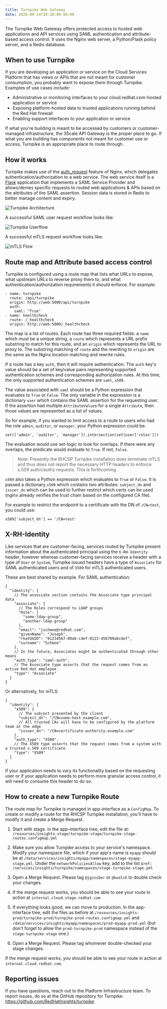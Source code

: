```yaml
---
title: Turnpike Web Gateway
date: 2020-09-14T18:20:00-04:00
---
```


The Turnpike Web Gateway offers protected access to hosted web applications and API services using SAML authentication
and attribute-based access control. It uses the Nginx web server, a Python/Flask policy server, and a Redis database.

When to use Turnpike
--------------------

If you are developing an application or service on the Cloud Services Platform that has views or APIs that are not
meant for customer consumption, you probably want to expose them through Turnpike. Examples of use cases include:

* Administrative or monitoring interfaces to your cloud.redhat.com-hosted application or service
* Exposing platform-hosted data to trusted applications running behind the Red Hat firewall
* Enabling support interfaces to your application or service

If what you're building is meant to be accessed by customers or customer-managed infrastructure, the 3Scale API Gateway
is the proper place to go. If what you are building has components not meant for customer use or access, Turnpike is an
appropriate place to route through.

How it works
------------

Turnpike makes use of the [auth_request][auth_request] feature of Nginx, which delegates authentication/authorization
to a web service. The web service itself is a [Flask][flask] application that implements a SAML Service Provider and
allows/denies specific requests to routed web applications & APIs based on the attributes of the SAML assertion. Session
data is stored in Redis to better manage content and expiry.

![Turnpike Architecture](turnpike-architecture.png)

A successful SAML user request workflow looks like:

![Turnpike Userflow](turnpike-userflow.png)

A successful mTLS request workflow looks like:

![mTLS Flow](turnpike-mtls.png)

Route map and Attribute based access control
--------------------------------------------

Turnpike is configured using a route map that lists what URLs to expose, what upstream URLs to reverse proxy them to,
and what authentication/authorization requirements it should enforce. For example:

    - name: turnpike
      route: /api/turnpike
      origin: http://web:5000/api/turnpike
      auth:
        saml: "True"
    - name: healthcheck
      route: /_healthcheck
      origin: http://web:5000/_healthcheck

The map is a list of routes. Each route has three required fields: a `name` which must be a unique string, a `route`
which represents a URL prefix substring to match for this route, and an `origin` which represents the URL to proxy to.
The substring matching of `route` and the rewriting to `origin` are the same as the Nginx location matching and rewrite
rules.

If a route has a key `auth`, then it will require authentication. The `auth` key's value should be a set of key/value
pairs representing supported authentication schemes and corresponding authorization rules. At this time, the only
supported authentication schemes are `saml`, `x509`.

The value associated with `saml` should be a Python expression that evaluates to `True` or `False`. The only variable
in the expression is a dictionary `user` which contains the SAML assertion for the requesting user. If the assertion
had multiple `AttributeValue`s for a single `Attribute`, then those values are represented as a list of values.

So for example, if you wanted to limit access to a route to users who had the role `admin`, `auditor`, or `manager`,
your Python expression could be:

    set(['admin', 'auditor', 'manager']).intersection(set(user['roles']))

The evaluation would use set-logic to look for overlaps. If there were any overlaps, the predicate would evaluate to
`True`. If not, `False`.

> Note: Presently the RHCSP Turnpike installation does terminate mTLS and thus does not report the necessary HTTP
  headers to enforce x.509 authn/authz requests. This is forthcoming.

`x509` also takes a Python expression which evaluates to `True` or `False`. It is passed a dictionary `x509` which
contains two attributes: `subject_dn` and `issuer_dn` which can be used to further restrict which certs can be used
(nginx already verifies the trust chain based on the configured CA file).

For example to restrict the endpoint to a certificate with the DN of `/CN=test`, you could use:

    x509['subject_dn'] == '/CN=test'

X-RH-Identity
-------------

Like services that are customer-facing, services routed by Turnpike present information about the authenticated
principal using the `X-RH-Identity` header, however whereas customer-facing services receive a header with a type of
`User` or `System`, Turnpike issued headers have a type of `Associate` for SAML authenticated users and of `X509` for
mTLS authenticated users.

These are best shared by example. For SAML authentication:

    {
      "identity": {
        // The associate section contains the Associate type principal data
        "associate": {
          // The Roles correspond to LDAP groups
          "Role": [
            "some-ldap-group",
            "another-ldap-group"
          ],
          "email": "jschmoe@redhat.com",
          "givenName": "Joseph",
          "rhatUUID": "01234567-89ab-cdef-0123-456789abcdef",
          "surname": "Schmoe"
        },
        // In the future, Associates might be authenticated through other means
        "auth_type": "saml-auth",
        // The Associate type asserts that the request comes from an active Red Hat employee
        "type": "Associate"
      }
    }

Or alternatively, for mTLS:

    {
      "identity": {
        "x509": {
          // The subject presented by the client
          "subject_dn": "/CN=some-host.example.com",
          // All trusted CAs will have to be configured by the platform team at the edge
          "issuer_dn": "/CN=certificate-authority.example.com"
        },
        "auth_type": "X509",
        // The X509 type asserts that the request comes from a system with a trusted x.509 certificate
        "type": "X509"
      }
    }

If your application needs to vary its functionality based on the requesting user or if your application needs to
perform more granular access control, it will need to consume this header to do so.

How to create a new Turnpike Route
----------------------------------

The route map for Turnpike is managed in app-interface as a `ConfigMap`. To create or modify a route for the RHCSP
Turnpike installation, you'll have to modify it and create a Merge Request.

1. Start with stage. In the app-interface tree, edit the file at:
   `/resources/insights-stage/turnpike-stage/turnpike-stage-routes.configmap.yml`

2. Make sure you allow Turnpike access to your service's namespace. Modify your namespace file, which if your app's
   name is `myapp` should be at `/data/services/insights/myapp/namespaces/stage-myapp-stage.yml`. Under the
   `networkPoliciesAllow` key, add to the list `$ref: /services/insights/turnpike/namespaces/stage-turnpike-stage.yml`

3. Open a Merge Request. Please tag `@jginsber` or `@kwalsh` to double check your changes.

4. If the merge request works, you should be able to see your route in action at `internal.cloud.stage.redhat.com`

5. If everything looks good, we can move to production. In the app-interface tree, edit the files as before at
   `/resources/insights-prod/turnpike-prod/turnpike-prod-routes.configmap.yml` and
   `/data/services/insights/myapp/namespaces/prod-myapp-prod.yml` (but don't forget to allow the `prod-turnpike-prod`
   namespace instead of the `stage-turnpike-stage` one.)

6. Open a Merge Request. Please tag whomever double-checked your stage changes.

If the merge request works, you should be able to see your route in action at `internal.cloud.redhat.com`.

Reporting issues
----------------

If you have questions, reach out to the Platform Infrastructure team. To report issues, do so at the GitHub repository
for Turnpike: https://github.com/RedHatInsights/turnpike


[auth_request]: https://docs.nginx.com/nginx/admin-guide/security-controls/configuring-subrequest-authentication/
[flask]: https://flask.palletsprojects.com/en/1.1.x/
